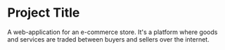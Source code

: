 # Project Title
A web-application for an e-commerce store. It's a platform where goods and services are traded between buyers and sellers over the internet.
